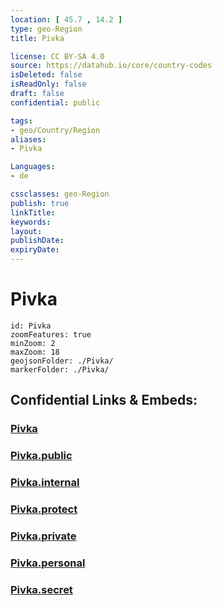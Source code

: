 ```yaml
---
location: [ 45.7 , 14.2 ] 
type: geo-Region
title: Pivka

license: CC BY-SA 4.0
source: https://datahub.io/core/country-codes
isDeleted: false
isReadOnly: false
draft: false
confidential: public

tags:
- geo/Country/Region
aliases:
- Pivka

Languages:
- de

cssclasses: geo-Region
publish: true
linkTitle: 
keywords: 
layout: 
publishDate: 
expiryDate: 
---
```


# Pivka

```leaflet
id: Pivka
zoomFeatures: true 
minZoom: 2 
maxZoom: 18
geojsonFolder: ./Pivka/
markerFolder: ./Pivka/
```


## Confidential Links & Embeds: 

### [Pivka](/_Standards/Earth/Continent/Europe/Europe~Central/Slovenia/Regions~Slovenia/Primorsko-notranjska/counties~Primorsko-notranjska/Pivka.md) 

### [Pivka.public](/_public/Earth/Continent/Europe/Europe~Central/Slovenia/Regions~Slovenia/Primorsko-notranjska/counties~Primorsko-notranjska/Pivka.public.md) 

### [Pivka.internal](/_internal/Earth/Continent/Europe/Europe~Central/Slovenia/Regions~Slovenia/Primorsko-notranjska/counties~Primorsko-notranjska/Pivka.internal.md) 

### [Pivka.protect](/_protect/Earth/Continent/Europe/Europe~Central/Slovenia/Regions~Slovenia/Primorsko-notranjska/counties~Primorsko-notranjska/Pivka.protect.md) 

### [Pivka.private](/_private/Earth/Continent/Europe/Europe~Central/Slovenia/Regions~Slovenia/Primorsko-notranjska/counties~Primorsko-notranjska/Pivka.private.md) 

### [Pivka.personal](/_personal/Earth/Continent/Europe/Europe~Central/Slovenia/Regions~Slovenia/Primorsko-notranjska/counties~Primorsko-notranjska/Pivka.personal.md) 

### [Pivka.secret](/_secret/Earth/Continent/Europe/Europe~Central/Slovenia/Regions~Slovenia/Primorsko-notranjska/counties~Primorsko-notranjska/Pivka.secret.md)

